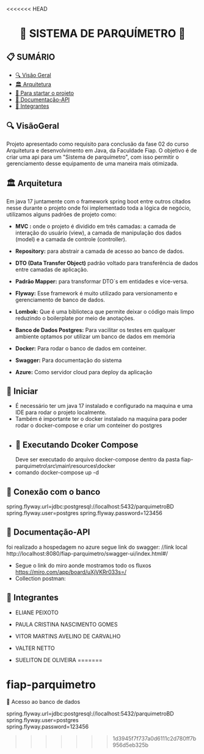 <<<<<<< HEAD
<h1 align="center">🌟 SISTEMA DE PARQUÍMETRO  🌟</h1>

<h2>📋 SUMÁRIO</h2>

- [🔍 Visão Geral](#-VisãoGeral)
- [🏛️ Arquitetura ](#-Arquitetura )
- [🚀 Para startar o projeto](#-Iniciar)
- [📖 Documentação-API](#-Documentação-API)
- [🤝 Integrantes](#-Integrantes)

## 🔍 VisãoGeral
<p>
Projeto apresentado como requisito para conclusão da fase 02 do curso Arquitetura e desenvolvimento em Java, da Faculdade Fiap. 
O objetivo é de criar uma api para um "Sistema de parquímetro", com isso permitir o gerenciamento desse equipamento de uma maneira mais otimizada.
</p>

## 🏛️ Arquitetura

Em java 17 juntamente com o framework  spring boot entre outros citados nesse durante o projeto onde foi implementado toda a lógica de negócio, utilizamos alguns padrões de projeto como:


- **MVC :** onde o projeto é dividido em três camadas: a camada de interação do usuário (view), a camada de manipulação dos dados (model) e a camada de controle (controller).

- **Repository:** para abstrair a camada de acesso ao banco de dados.

- **DTO (Data Transfer Object)** padrão voltado para transferência de dados entre camadas de aplicação.

- **Padrão Mapper:** para transformar DTO´s em entidades e vice-versa.
- **Flyway:** Esse framework é muito utilizado para versionamento e gerenciamento de banco de dados.
- **Lombok:** Que é uma biblioteca que permite deixar o código mais limpo reduzindo o boilerplate por meio de anotações.
- **Banco de Dados Postgres:** Para vacilitar os testes em qualquer ambiente optamos por utilizar um banco de dados em memória
- **Docker:** Para rodar o banco de dados em conteiner.
- **Swagger:** Para documentação do sistema
- **Azure:** Como servidor cloud para deploy da aplicação

## 🚀 Iniciar

- É necessário ter um java 17 instalado e configurado na maquina e uma IDE para rodar o projeto localmente.
- Também é importante ter o docker instalado na maquina para poder rodar o docker-compose e criar um conteiner do postgres
- 
  <h2>📖 Executando Dcoker Compose</h2>
  Deve ser executado do arquivo docker-compose dentro da pasta fiap-parquimetro\src\main\resources\docker
- comando docker-compose up -d

<h2>📖 Conexão com o banco</h2>
spring.flyway.url=jdbc:postgresql://localhost:5432/parquimetroBD    
spring.flyway.user=postgres   
spring.flyway.password=123456

## 📖 Documentação-API

foi realizado a hospedagem no azure segue link do swagger:
//link local
http://localhost:8080/fiap-parquimetro/swagger-ui/index.html#/

- Segue o link do miro aonde mostramos todo os fluxos https://miro.com/app/board/uXjVKRr033s=/
- Collection postman:


## 🤝 Integrantes

- ELIANE PEIXOTO

- PAULA CRISTINA NASCIMENTO GOMES

- VITOR MARTINS AVELINO DE CARVALHO

- VALTER NETTO

- SUELITON DE OLIVEIRA 
=======
# fiap-parquimetro

📖 Acesso ao banco de dados

spring.flyway.url=jdbc:postgresql://localhost:5432/parquimetroBD  
spring.flyway.user=postgres  
spring.flyway.password=123456  

>>>>>>> 1d3945f7f737a0d6111c2d780ff7b956d5eb325b
